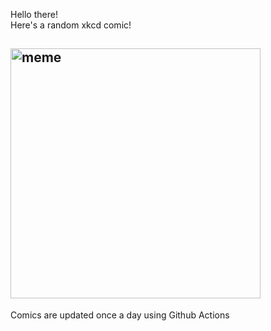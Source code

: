 Hello there! <br>Here's a random xkcd comic!<br>
## <img src="https://imgs.xkcd.com/comics/riemann-zeta.jpg" alt="meme" width="400"/><br>
Comics are updated once a day using Github Actions